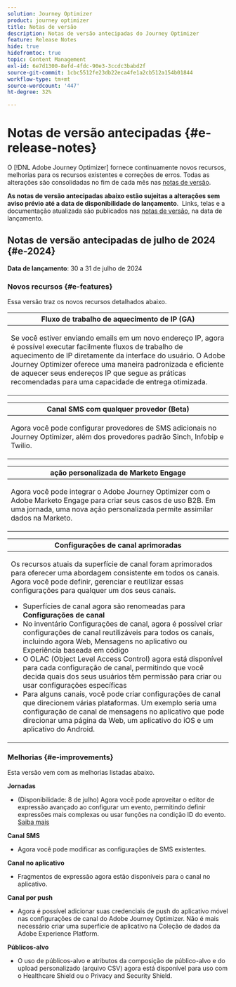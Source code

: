 ```yaml
---
solution: Journey Optimizer
product: journey optimizer
title: Notas de versão
description: Notas de versão antecipadas do Journey Optimizer
feature: Release Notes
hide: true
hidefromtoc: true
topic: Content Management
exl-id: 6e7d1300-8efd-4fdc-90e3-3ccdc3babd2f
source-git-commit: 1cbc5512fe23db22eca4fe1a2cb512a154b01844
workflow-type: tm+mt
source-wordcount: '447'
ht-degree: 32%

---
```


# Notas de versão antecipadas {#e-release-notes}

O [!DNL Adobe Journey Optimizer] fornece continuamente novos recursos, melhorias para os recursos existentes e correções de erros. Todas as alterações são consolidadas no fim de cada mês nas [notas de versão](release-notes.md).

**As notas de versão antecipadas abaixo estão sujeitas a alterações sem aviso prévio até a data de disponibilidade do lançamento**.  Links, telas e a documentação atualizada são publicados nas [notas de versão](release-notes.md), na data de lançamento.

## Notas de versão antecipadas de julho de 2024 {#e-2024}

**Data de lançamento**: 30 a 31 de julho de 2024

### Novos recursos {#e-features}

Essa versão traz os novos recursos detalhados abaixo.

<table>
<thead>
<tr>
<th><strong>Fluxo de trabalho de aquecimento de IP (GA)</strong><br/></th>
</tr>
</thead>
<tbody>
<tr>
<td>
<p>Se você estiver enviando emails em um novo endereço IP, agora é possível executar facilmente fluxos de trabalho de aquecimento de IP diretamente da interface do usuário. O Adobe Journey Optimizer oferece uma maneira padronizada e eficiente de aquecer seus endereços IP que segue as práticas recomendadas para uma capacidade de entrega otimizada.</p>
<!--p>For more information, refer to the <a href="../configuration/ip-warmup-gs.md">detailed documentation</a>.</p-->
</td>
</tr>
</tbody>
</table>


<table>
<thead>
<tr>
<th><strong>Canal SMS com qualquer provedor (Beta)</strong><br/></th>
</tr>
</thead>
<tbody>
<tr>
<td>
<p>Agora você pode configurar provedores de SMS adicionais no Journey Optimizer, além dos provedores padrão Sinch, Infobip e Twilio.</p>
<!--p>For more information, refer to the <a href="../configuration/ip-warmup-gs.md">detailed documentation</a>.</p-->
</td>
</tr>
</tbody>
</table>



<table>
<thead>
<tr>
<th><strong>ação personalizada de Marketo Engage</strong><br/></th>
</tr>
</thead>
<tbody>
<tr>
<td>
<p>Agora você pode integrar o Adobe Journey Optimizer com o Adobe Marketo Engage para criar seus casos de uso B2B. Em uma jornada, uma nova ação personalizada permite assimilar dados na Marketo.</p>
<!--p>For more information, refer to the <a href="../configuration/ip-warmup-gs.md">detailed documentation</a>.</p-->
</td>
</tr>
</tbody>
</table>


<table>
<thead>
<tr>
<th><strong>Configurações de canal aprimoradas</strong><br/></th>
</tr>
</thead>
<tbody>
<tr>
<td>
<p>Os recursos atuais da superfície de canal foram aprimorados para oferecer uma abordagem consistente em todos os canais. Agora você pode definir, gerenciar e reutilizar essas configurações para qualquer um dos seus canais.</p>
<p><ul>
<li>Superfícies de canal agora são renomeadas para <strong>Configurações de canal</strong></li>
<li>No inventário Configurações de canal, agora é possível criar configurações de canal reutilizáveis para todos os canais, incluindo agora Web, Mensagens no aplicativo ou Experiência baseada em código</li>
<li>O OLAC (Object Level Access Control) agora está disponível para cada configuração de canal, permitindo que você decida quais dos seus usuários têm permissão para criar ou usar configurações específicas</li>
<li>Para alguns canais, você pode criar configurações de canal que direcionem várias plataformas. Um exemplo seria uma configuração de canal de mensagens no aplicativo que pode direcionar uma página da Web, um aplicativo do iOS e um aplicativo do Android.</li>
</ul></p>
<!--p>For more information, refer to the <a href="../configuration/ip-warmup-gs.md">detailed documentation</a>.</p-->
</td>
</tr>
</tbody>
</table>


<!--table>
<thead>
<tr>
<th><strong>Extended personalization data - Beta</strong><br/></th>
</tr>
</thead>
<tbody>
<tr>
<td>
<p>You can now lookup and fetch data values within Adobe Experience Platform datasets, and use these values to build conditions in Adobe Journey Optimizer. You can leverage data from a lookup dataset when a relationship has been defined using an attribute inside of an array of objects. You can specify non-profile enabled datasets for lookup. Once enabled, you can use a profile attribute as a join key to the specified dataset to retrive further data for personalization.</p>
<p>This capability is currently available as a public beta.</p>
</td>
</tr>
</tbody>
</table-->

### Melhorias {#e-improvements}

Esta versão vem com as melhorias listadas abaixo.

**Jornadas**

* (Disponibilidade: 8 de julho) Agora você pode aproveitar o editor de expressão avançado ao configurar um evento, permitindo definir expressões mais complexas ou usar funções na condição ID do evento. [Saiba mais](../event/about-creating.md#adv-exp-editor)

<!--* The `event-id` condition is now automatically filled during test mode. -->

**Canal SMS**

* Agora você pode modificar as configurações de SMS existentes.

**Canal no aplicativo**

* Fragmentos de expressão agora estão disponíveis para o canal no aplicativo.

**Canal por push**

* Agora é possível adicionar suas credenciais de push do aplicativo móvel nas configurações de canal do Adobe Journey Optimizer. Não é mais necessário criar uma superfície de aplicativo na Coleção de dados da Adobe Experience Platform.

**Públicos-alvo**

* O uso de públicos-alvo e atributos da composição de público-alvo e do upload personalizado (arquivo CSV) agora está disponível para uso com o Healthcare Shield ou o Privacy and Security Shield.